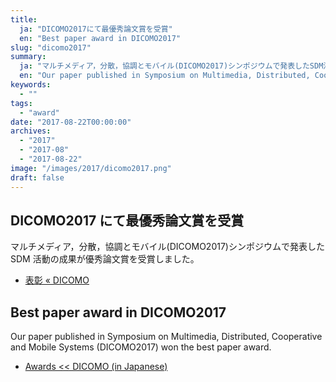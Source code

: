 ```yaml
---
title:
  ja: "DICOMO2017にて最優秀論文賞を受賞"
  en: "Best paper award in DICOMO2017"
slug: "dicomo2017"
summary:
  ja: "マルチメディア，分散，協調とモバイル(DICOMO2017)シンポジウムで発表したSDM活動の成果が優秀論文賞を受賞しました。"
  en: "Our paper published in Symposium on Multimedia, Distributed, Cooperative and Mobile Systems (DICOMO2017) won the best paper award."
keywords:
  - ""
tags:
  - "award"
date: "2017-08-22T00:00:00"
archives:
  - "2017"
  - "2017-08"
  - "2017-08-22"
image: "/images/2017/dicomo2017.png"
draft: false
---
```


<!-- 日本語記事ここから -->
<section lang="ja" v-if="$context.locale === 'ja-jp'">

# DICOMO2017 にて最優秀論文賞を受賞

マルチメディア，分散，協調とモバイル(DICOMO2017)シンポジウムで発表した SDM 活動の成果が優秀論文賞を受賞しました。

- [表彰 « DICOMO](http://dicomo.org/2017/2017/commendation/)

</section>
<!-- 日本語記事ここまで -->

<!-- English article start -->
<section lang="en" v-else>

# Best paper award in DICOMO2017

Our paper published in Symposium on Multimedia, Distributed, Cooperative and Mobile Systems (DICOMO2017) won the best paper award.

- [Awards << DICOMO (in Japanese)](http://dicomo.org/2017/2017/commendation/)

</section>
<!-- English article end -->
